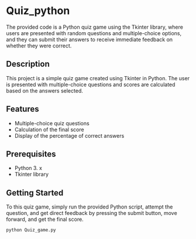 # Quiz_python
The provided code is a Python quiz game using the Tkinter library, where users are presented with random questions and multiple-choice options, and they can submit their answers to receive immediate feedback on whether they were correct.

## Description

This project is a simple quiz game created using Tkinter in Python. The user is presented with multiple-choice questions and scores are calculated based on the answers selected.

## Features

- Multiple-choice quiz questions
- Calculation of the final score
- Display of the percentage of correct answers

## Prerequisites

- Python 3. x
- Tkinter library

## Getting Started

To this quiz game, simply run the provided Python script, attempt the question, and get direct feedback by pressing the submit button, move forward, and get the final score.

```python
python Quiz_game.py

